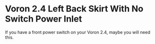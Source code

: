 # Voron 2.4 Left Back Skirt With No Switch Power Inlet

If you have a front power switch on your Voron 2.4, maybe you will need this.
